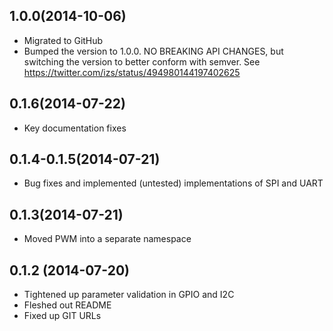 ## 1.0.0(2014-10-06)

- Migrated to GitHub
- Bumped the version to 1.0.0. NO BREAKING API CHANGES, but switching the version to better conform with semver. See https://twitter.com/izs/status/494980144197402625

## 0.1.6(2014-07-22)

- Key documentation fixes

## 0.1.4-0.1.5(2014-07-21)

- Bug fixes and implemented (untested) implementations of SPI and UART

## 0.1.3(2014-07-21)

- Moved PWM into a separate namespace

## 0.1.2 (2014-07-20)

- Tightened up parameter validation in GPIO and I2C
- Fleshed out README
- Fixed up GIT URLs
